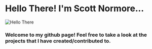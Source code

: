 # Hello There! I'm Scott Normore...

![Hello There](https://media4.giphy.com/media/xTiIzJSKB4l7xTouE8/giphy.gif?cid=790b76111f22441a51b729e8c1894b2705a60079170910de&rid=giphy.gif&ct=g)

### Welcome to my github page! Feel free to take a look at the projects that I have created/contributed to.

